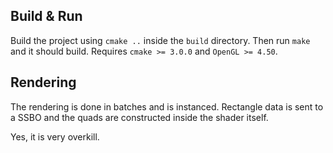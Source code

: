 ## Build & Run
Build the project using `cmake ..` inside the `build` directory. Then run `make` and it should build. Requires `cmake >= 3.0.0` and `OpenGL >= 4.50`.

## Rendering
The rendering is done in batches and is instanced. Rectangle data is sent to a SSBO and the quads are constructed inside the shader itself.

Yes, it is very overkill.
